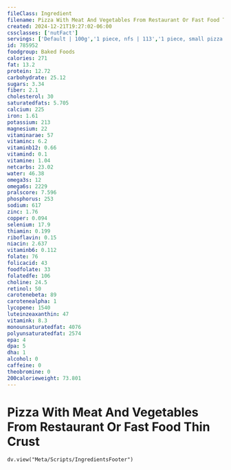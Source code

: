 ```yaml
---
fileClass: Ingredient
filename: Pizza With Meat And Vegetables From Restaurant Or Fast Food Thin Crust
created: 2024-12-21T19:27:02-06:00
cssclasses: ['nutFact']
servings: ['Default | 100g','1 piece, nfs | 113','1 piece, small pizza | 77','1 piece, medium pizza | 82','1 piece, large pizza | 113','1 piece, extra-large pizza | 119','1 personal size pizza (5-7" diameter) | 169','1 small pizza (8-10" diameter) | 463','1 medium pizza (11-12" diameter) | 656','1 large pizza (13-15" diameter) | 902']
id: 785952
foodgroup: Baked Foods
calories: 271
fat: 13.2
protein: 12.72
carbohydrate: 25.12
sugars: 3.34
fiber: 2.1
cholesterol: 30
saturatedfats: 5.705
calcium: 225
iron: 1.61
potassium: 213
magnesium: 22
vitaminarae: 57
vitaminc: 6.2
vitaminb12: 0.66
vitamind: 0.1
vitamine: 1.04
netcarbs: 23.02
water: 46.38
omega3s: 12
omega6s: 2229
pralscore: 7.596
phosphorus: 253
sodium: 617
zinc: 1.76
copper: 0.094
selenium: 17.9
thiamin: 0.199
riboflavin: 0.15
niacin: 2.637
vitaminb6: 0.112
folate: 76
folicacid: 43
foodfolate: 33
folatedfe: 106
choline: 24.5
retinol: 50
carotenebeta: 89
carotenealpha: 1
lycopene: 1540
luteinzeaxanthin: 47
vitamink: 8.3
monounsaturatedfat: 4076
polyunsaturatedfat: 2574
epa: 4
dpa: 5
dha: 1
alcohol: 0
caffeine: 0
theobromine: 0
200calorieweight: 73.801
---
```


# Pizza With Meat And Vegetables From Restaurant Or Fast Food Thin Crust

```dataviewjs
dv.view("Meta/Scripts/IngredientsFooter")
```